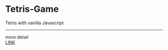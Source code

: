 # Tetris-Game
Tetris with vanilla Javascript    
***
more detail    
<a href="https://first-daisy-ddd.notion.site/Tetris-af01df96e869407fa5b83af2666997ce">LINK</a>
